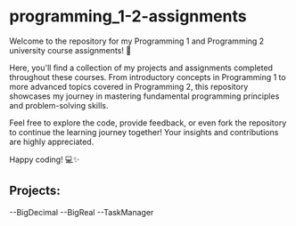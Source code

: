 # programming_1-2-assignments
Welcome to the repository for my Programming 1 and Programming 2 university course assignments! 🚀

Here, you'll find a collection of my projects and assignments completed throughout these courses. From introductory concepts in Programming 1 to more advanced topics covered in Programming 2, this repository showcases my journey in mastering fundamental programming principles and problem-solving skills.

Feel free to explore the code, provide feedback, or even fork the repository to continue the learning journey together! Your insights and contributions are highly appreciated.

Happy coding! 💻✨

## Projects:
  --BigDecimal
  --BigReal
  --TaskManager
